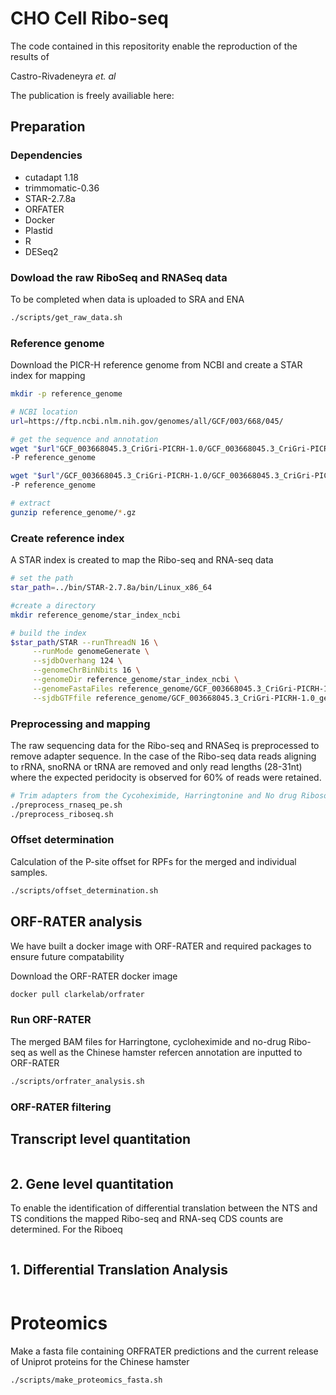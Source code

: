 # CHO Cell Ribo-seq 

The code contained in this repositority enable the reproduction of the results of

Castro-Rivadeneyra *et. al* 

The publication is freely availiable here:

## Preparation
### Dependencies
  * cutadapt 1.18
  * trimmomatic-0.36
  * STAR-2.7.8a
  * ORFATER
  * Docker
  * Plastid 
  * R
  * DESeq2

   
### Dowload the raw RiboSeq and RNASeq data

To be completed when data is uploaded to SRA and ENA

```bash
./scripts/get_raw_data.sh
```
### Reference genome

Download the PICR-H reference genome from NCBI and create a STAR index for mapping

```bash
mkdir -p reference_genome

# NCBI location
url=https://ftp.ncbi.nlm.nih.gov/genomes/all/GCF/003/668/045/

# get the sequence and annotation
wget "$url"GCF_003668045.3_CriGri-PICRH-1.0/GCF_003668045.3_CriGri-PICRH-1.0_genomic.fna.gz \
-P reference_genome

wget "$url"/GCF_003668045.3_CriGri-PICRH-1.0/GCF_003668045.3_CriGri-PICRH-1.0_genomic.gtf.gz \
-P reference_genome

# extract
gunzip reference_genome/*.gz
```

### Create reference index
A STAR index is created to map the Ribo-seq and RNA-seq data

```bash
# set the path
star_path=../bin/STAR-2.7.8a/bin/Linux_x86_64

#create a directory 
mkdir reference_genome/star_index_ncbi

# build the index
$star_path/STAR --runThreadN 16 \
     --runMode genomeGenerate \
     --sjdbOverhang 124 \
     --genomeChrBinNbits 16 \
     --genomeDir reference_genome/star_index_ncbi \
     --genomeFastaFiles reference_genome/GCF_003668045.3_CriGri-PICRH-1.0_genomic.fna \
     --sjdbGTFfile reference_genome/GCF_003668045.3_CriGri-PICRH-1.0_genomic.gtf
```

### Preprocessing and mapping
The raw sequencing data for the Ribo-seq and RNASeq is preprocessed to remove adapter sequence. In the case of the Ribo-seq data reads aligning to rRNA, snoRNA or tRNA are removed and only read lengths (28-31nt) where the expected peridocity is observed for 60% of reads were retained.

```bash
# Trim adapters from the Cycoheximide, Harringtonine and No drug Ribosome footprint profiling data
./preprocess_rnaseq_pe.sh
./preprocess_riboseq.sh
```

### Offset determination
Calculation of the P-site offset for RPFs for the merged and individual samples.  
```bash
./scripts/offset_determination.sh
```

## ORF-RATER analysis

We have built a docker image with ORF-RATER and required packages to ensure future compatability

Download the ORF-RATER docker image 
```bash
docker pull clarkelab/orfrater
```

### Run ORF-RATER 

The merged BAM files for Harringtone, cycloheximide and no-drug Ribo-seq as well as the Chinese hamster 
refercen annotation are inputted to ORF-RATER

```bash
./scripts/orfrater_analysis.sh
```
### ORF-RATER filtering

## Transcript level quantitation

```bash
```

## 2. Gene level quantitation

To enable the identification of differential translation between the NTS and TS conditions the mapped Ribo-seq and RNA-seq CDS counts are determined. For the Riboeq

```bash

```

## 1. Differential Translation Analysis
```bash
```

# Proteomics
Make a fasta file containing ORFRATER predictions and the current release of Uniprot proteins for the Chinese hamster 
```bash
./scripts/make_proteomics_fasta.sh
```